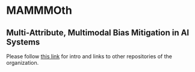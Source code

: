 # MAMMMOth

## Multi-Attribute, Multimodal Bias Mitigation in AI Systems

Please follow [this link](https://github.com/mammoth-eu/mammoth) for intro and links to other repositories of the organization.

